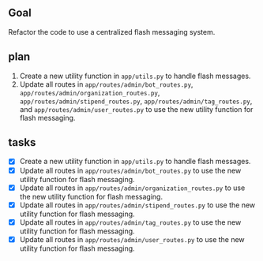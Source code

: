 ## Goal
Refactor the code to use a centralized flash messaging system.

## plan
1. Create a new utility function in `app/utils.py` to handle flash messages.
2. Update all routes in `app/routes/admin/bot_routes.py`, `app/routes/admin/organization_routes.py`, `app/routes/admin/stipend_routes.py`, `app/routes/admin/tag_routes.py`, and `app/routes/admin/user_routes.py` to use the new utility function for flash messaging.

## tasks
- [x] Create a new utility function in `app/utils.py` to handle flash messages.
- [x] Update all routes in `app/routes/admin/bot_routes.py` to use the new utility function for flash messaging.
- [x] Update all routes in `app/routes/admin/organization_routes.py` to use the new utility function for flash messaging.
- [x] Update all routes in `app/routes/admin/stipend_routes.py` to use the new utility function for flash messaging.
- [x] Update all routes in `app/routes/admin/tag_routes.py` to use the new utility function for flash messaging.
- [x] Update all routes in `app/routes/admin/user_routes.py` to use the new utility function for flash messaging.
